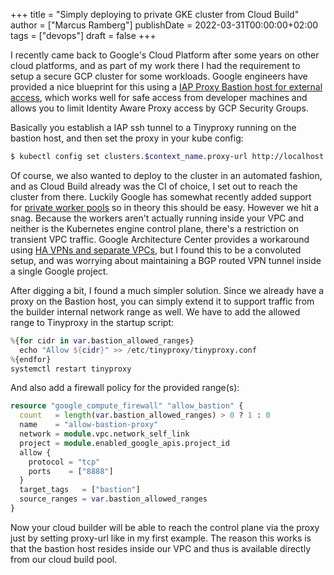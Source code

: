 +++
title = "Simply deploying to private GKE cluster from Cloud Build"
author = ["Marcus Ramberg"]
publishDate = 2022-03-31T00:00:00+02:00
tags = ["devops"]
draft = false
+++

I recently came back to Google's Cloud Platform after some years on other cloud platforms, and as part of my work there I had the requirement to setup a secure GCP cluster for some workloads. Google engineers have provided a nice blueprint for this using a [IAP Proxy Bastion host for external access](<https://registry.terraform.io/modules/terraform-google-modules/kubernetes-engine/google/latest/examples/safer_cluster_iap_bastion?tab=outputs>), which works well for safe access from developer machines and allows you to limit Identity Aware Proxy access by GCP Security Groups.

Basically you establish a IAP ssh tunnel to a Tinyproxy running on the bastion host, and then
set the proxy in your kube config:

```bash
$ kubectl config set clusters.$context_name.proxy-url http://localhost:8888
```

Of course, we also wanted to deploy to the cluster in an automated fashion, and as Cloud Build already was the CI of choice, I set out to reach the cluster from there. Luckily Google has somewhat recently added support for [private worker pools](<https://globalcloudplatforms.com/2021/08/17/introducing-cloud-build-private-pools-secure-ci-cd-for-private-networks/>) so in theory this should be easy. However we hit a snag. Because the workers aren't actually running inside your VPC and neither is the Kubernetes engine control plane, there's a restriction on transient VPC traffic. Google Architecture Center provides a workaround using [HA VPNs and separate VPCs](<https://cloud.google.com/architecture/accessing-private-gke-clusters-with-cloud-build-private-pools>), but I found this to be a convoluted setup, and was worrying about maintaining a BGP routed VPN tunnel inside a single Google project.

After digging a bit, I found a much simpler solution. Since we already have a proxy on the Bastion host, you can simply extend it to support traffic from the builder internal network range as well. We have to add the allowed range to Tinyproxy in the startup script:

```terraform
%{for cidr in var.bastion_allowed_ranges}
  echo "Allow ${cidr}" >> /etc/tinyproxy/tinyproxy.conf
%{endfor}
systemctl restart tinyproxy
```

And also add a firewall policy for the provided range(s):

```terraform
resource "google_compute_firewall" "allow_bastion" {
  count   = length(var.bastion_allowed_ranges) > 0 ? 1 : 0
  name    = "allow-bastion-proxy"
  network = module.vpc.network_self_link
  project = module.enabled_google_apis.project_id
  allow {
    protocol = "tcp"
    ports    = ["8888"]
  }
  target_tags   = ["bastion"]
  source_ranges = var.bastion_allowed_ranges
}
```

Now your cloud builder will be able to reach the control plane via the proxy just by setting proxy-url like in my first example. The reason this works is that the bastion host resides inside our VPC and thus is available directly from our cloud build pool.
